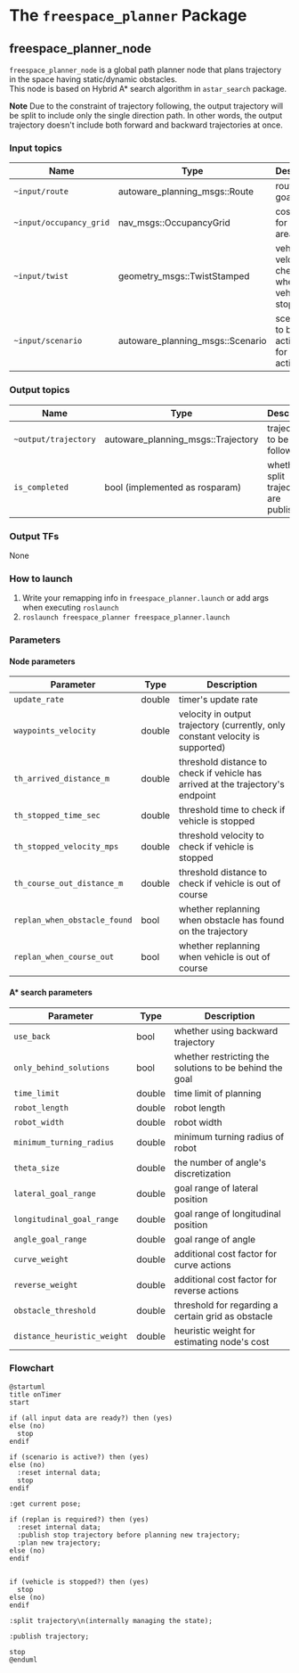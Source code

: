 # The `freespace_planner` Package

## freespace_planner_node

`freespace_planner_node` is a global path planner node that plans trajectory in the space having static/dynamic obstacles.  
This node is based on Hybrid A\* search algorithm in `astar_search` package.

**Note**
Due to the constraint of trajectory following, the output trajectory will be split to include only the single direction path.
In other words, the output trajectory doesn't include both forward and backward trajectories at once.

### Input topics

| Name                    | Type                             | Description                                               |
| ----------------------- | -------------------------------- | --------------------------------------------------------- |
| `~input/route`          | autoware_planning_msgs::Route    | route and goal pose                                       |
| `~input/occupancy_grid` | nav_msgs::OccupancyGrid          | costmap, for drivable areas                               |
| `~input/twist`          | geometry_msgs::TwistStamped      | vehicle velocity, for checking whether vehicle is stopped |
| `~input/scenario`       | autoware_planning_msgs::Scenario | scenarios to be activated, for node activation            |

### Output topics

| Name                 | Type                               | Description                                |
| -------------------- | ---------------------------------- | ------------------------------------------ |
| `~output/trajectory` | autoware_planning_msgs::Trajectory | trajectory to be followed                  |
| `is_completed`       | bool (implemented as rosparam)     | whether all split trajectory are published |

### Output TFs

None

### How to launch

1. Write your remapping info in `freespace_planner.launch` or add args when executing `roslaunch`
2. `roslaunch freespace_planner freespace_planner.launch`

### Parameters

#### Node parameters

| Parameter                    | Type   | Description                                                                     |
| ---------------------------- | ------ | ------------------------------------------------------------------------------- |
| `update_rate`                | double | timer's update rate                                                             |
| `waypoints_velocity`         | double | velocity in output trajectory (currently, only constant velocity is supported)  |
| `th_arrived_distance_m`      | double | threshold distance to check if vehicle has arrived at the trajectory's endpoint |
| `th_stopped_time_sec`        | double | threshold time to check if vehicle is stopped                                   |
| `th_stopped_velocity_mps`    | double | threshold velocity to check if vehicle is stopped                               |
| `th_course_out_distance_m`   | double | threshold distance to check if vehicle is out of course                         |
| `replan_when_obstacle_found` | bool   | whether replanning when obstacle has found on the trajectory                    |
| `replan_when_course_out`     | bool   | whether replanning when vehicle is out of course                                |

#### A\* search parameters

| Parameter                   | Type   | Description                                             |
| --------------------------- | ------ | ------------------------------------------------------- |
| `use_back`                  | bool   | whether using backward trajectory                       |
| `only_behind_solutions`     | bool   | whether restricting the solutions to be behind the goal |
| `time_limit`                | double | time limit of planning                                  |
| `robot_length`              | double | robot length                                            |
| `robot_width`               | double | robot width                                             |
| `minimum_turning_radius`    | double | minimum turning radius of robot                         |
| `theta_size`                | double | the number of angle's discretization                    |
| `lateral_goal_range`        | double | goal range of lateral position                          |
| `longitudinal_goal_range`   | double | goal range of longitudinal position                     |
| `angle_goal_range`          | double | goal range of angle                                     |
| `curve_weight`              | double | additional cost factor for curve actions                |
| `reverse_weight`            | double | additional cost factor for reverse actions              |
| `obstacle_threshold`        | double | threshold for regarding a certain grid as obstacle      |
| `distance_heuristic_weight` | double | heuristic weight for estimating node's cost             |

### Flowchart

```plantuml
@startuml
title onTimer
start

if (all input data are ready?) then (yes)
else (no)
  stop
endif

if (scenario is active?) then (yes)
else (no)
  :reset internal data;
  stop
endif

:get current pose;

if (replan is required?) then (yes)
  :reset internal data;
  :publish stop trajectory before planning new trajectory;
  :plan new trajectory;
else (no)
endif


if (vehicle is stopped?) then (yes)
  stop
else (no)
endif

:split trajectory\n(internally managing the state);

:publish trajectory;

stop
@enduml
```
